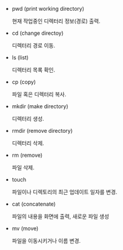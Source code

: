 - pwd (print working directory)

  현재 작업중인 디렉터리 정보(경로) 출력.

- cd (change directoy)

  디렉터리 경로 이동.

- ls (list)

  디렉터리 목록 확인.

- cp (copy)

  파일 혹은 디렉터리 복사.

- mkdir (make directory)

  디렉터리 생성.

- rmdir (remove directory)

  디렉터리 삭제.

- rm (remove)

  파일 삭제.

- touch

  파일이나 디렉토리의 최근 업데이트 일자를 변경.

- cat (concatenate)

  파일의 내용을 화면에 출력, 새로운 파일 생성

- mv (move)

  파일을 이동시키거나 이름 변경.
